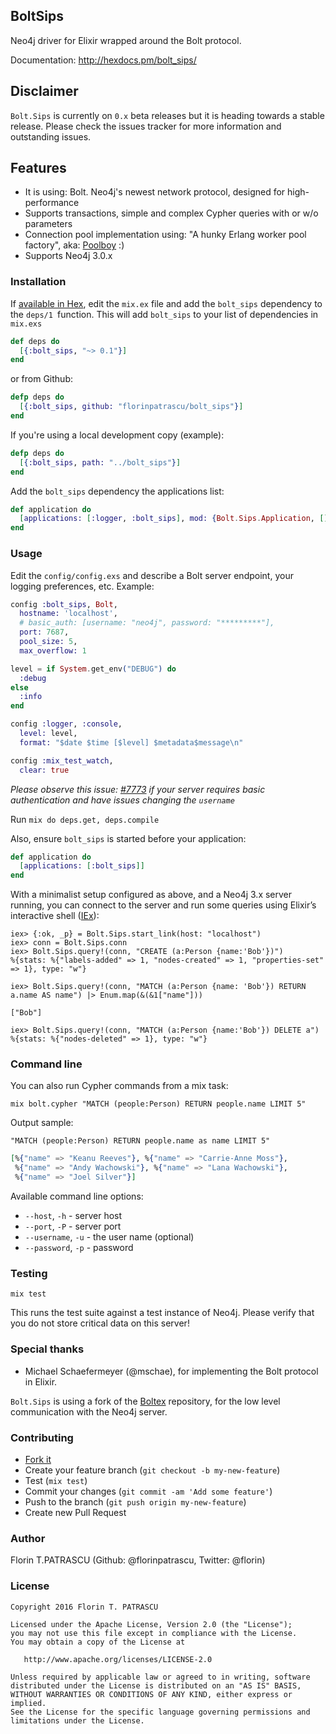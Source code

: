 ## BoltSips

Neo4j driver for Elixir wrapped around the Bolt protocol.

Documentation: http://hexdocs.pm/bolt_sips/

## Disclaimer

`Bolt.Sips` is currently on `0.x` beta releases but it is heading towards a stable release. Please check the issues tracker for more information and outstanding issues.

## Features

  * It is using: Bolt. Neo4j's newest network protocol, designed for high-performance
  * Supports transactions, simple and complex Cypher queries with or w/o parameters
  * Connection pool implementation using: "A hunky Erlang worker pool factory", aka: [Poolboy](http://github.com/devinus/poolboy) :)
  * Supports Neo4j 3.0.x

### Installation

If [available in Hex](https://hex.pm/packages/bolt_sips), edit the `mix.ex` file and add the `bolt_sips` dependency to the `deps/1 `function. This will add `bolt_sips` to your list of dependencies in `mix.exs`

```elixir
def deps do
  [{:bolt_sips, "~> 0.1"}]
end
```
or from Github:

```elixir
defp deps do
  [{:bolt_sips, github: "florinpatrascu/bolt_sips"}]
end
```

If you're using a local development copy (example):

```elixir
defp deps do
  [{:bolt_sips, path: "../bolt_sips"}]
end
```

Add the `bolt_sips` dependency the applications list:

```elixir
def application do
  [applications: [:logger, :bolt_sips], mod: {Bolt.Sips.Application, []}]
end
```

### Usage

Edit the `config/config.exs` and describe a Bolt server endpoint, your logging preferences, etc. Example:

```elixir
config :bolt_sips, Bolt,
  hostname: 'localhost',
  # basic_auth: [username: "neo4j", password: "*********"],
  port: 7687,
  pool_size: 5,
  max_overflow: 1

level = if System.get_env("DEBUG") do
  :debug
else
  :info
end

config :logger, :console,
  level: level,
  format: "$date $time [$level] $metadata$message\n"

config :mix_test_watch,
  clear: true
```

*Please observe this issue: [#7773](https://github.com/neo4j/neo4j/issues/7773) if your server requires basic authentication and have issues changing the `username`*

Run `mix do deps.get, deps.compile`

Also, ensure `bolt_sips` is started before your application:

```elixir
def application do
  [applications: [:bolt_sips]]
end
```

With a minimalist setup configured as above, and a Neo4j 3.x server running, you can connect to the server and run some queries using Elixir’s interactive shell ([IEx](http://elixir-lang.org/docs/stable/iex/IEx.html)):

    iex> {:ok, _p} = Bolt.Sips.start_link(host: "localhost")    
    iex> conn = Bolt.Sips.conn
    iex> Bolt.Sips.query!(conn, "CREATE (a:Person {name:'Bob'})")
    %{stats: %{"labels-added" => 1, "nodes-created" => 1, "properties-set" => 1}, type: "w"}
    
    iex> Bolt.Sips.query!(conn, "MATCH (a:Person {name: 'Bob'}) RETURN a.name AS name") |> Enum.map(&(&1["name"]))
    
    ["Bob"]
    
    iex> Bolt.Sips.query!(conn, "MATCH (a:Person {name:'Bob'}) DELETE a")
    %{stats: %{"nodes-deleted" => 1}, type: "w"}

### Command line

You can also run Cypher commands from a mix task:

    mix bolt.cypher "MATCH (people:Person) RETURN people.name LIMIT 5"

Output sample:

    "MATCH (people:Person) RETURN people.name as name LIMIT 5"

```elixir    
[%{"name" => "Keanu Reeves"}, %{"name" => "Carrie-Anne Moss"},
 %{"name" => "Andy Wachowski"}, %{"name" => "Lana Wachowski"},
 %{"name" => "Joel Silver"}]
```

Available command line options:

- `--host`, `-h` - server host
- `--port`, `-P` - server port
- `--username`, `-u` - the user name (optional)
- `--password`, `-p` - password

### Testing

    mix test

This runs the test suite against a test instance of Neo4j. Please verify that you do not store critical data on this server!

### Special thanks

- Michael Schaefermeyer (@mschae), for implementing the Bolt protocol in Elixir. 

`Bolt.Sips` is using a fork of the [Boltex](https://github.com/mschae/boltex) repository, for the low level communication with the Neo4j server.

### Contributing

- [Fork it](https://github.com/florinpatrascu/bolt_sips/fork)
- Create your feature branch (`git checkout -b my-new-feature`)
- Test (`mix test`)
- Commit your changes (`git commit -am 'Add some feature'`)
- Push to the branch (`git push origin my-new-feature`)
- Create new Pull Request

### Author

Florin T.PATRASCU (Github: @florinpatrascu, Twitter: @florin)

### License

```
Copyright 2016 Florin T. PATRASCU

Licensed under the Apache License, Version 2.0 (the "License");
you may not use this file except in compliance with the License.
You may obtain a copy of the License at

   http://www.apache.org/licenses/LICENSE-2.0

Unless required by applicable law or agreed to in writing, software
distributed under the License is distributed on an "AS IS" BASIS,
WITHOUT WARRANTIES OR CONDITIONS OF ANY KIND, either express or implied.
See the License for the specific language governing permissions and
limitations under the License.
```
